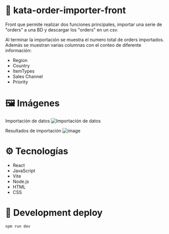 # 🛒 kata-order-importer-front 

Front que permite realizar dos funciones principales, importar una serie de "orders" a una BD y descargar los "orders" en un csv.

Al terminar la importación se muestra el numero total de orders importados.
Además se muestran varias columnas con el conteo de diferente información:
- Region
- Country
- ItemTypes
- Sales Channel
- Priority

# 🖼️ Imágenes 
Importación de datos
![Importación de datos](https://github.com/michilanau/kata-order-importer-front/assets/106178261/94dd515f-9827-4f0c-920f-350bae3547ad)

Resultados de importación
![image](https://github.com/michilanau/kata-order-importer-front/assets/106178261/f11356d7-7a54-42c4-8f53-9224ab02a6f4)


# ⚙ Tecnologías
- React
- JavaScript
- Vite
- Node.js
- HTML
- CSS

# 🚀 Development deploy
`npm run dev`
